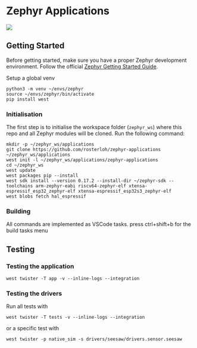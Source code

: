 # Zephyr Applications

<a href="https://github.com/rosterloh/zephyr-applications/actions/workflows/build.yml?query=branch%3Amain">
  <img src="https://github.com/rosterloh/zephyr-applications/actions/workflows/build.yml/badge.svg?event=push">
</a>

## Getting Started

Before getting started, make sure you have a proper Zephyr development
environment. Follow the official
[Zephyr Getting Started Guide](https://docs.zephyrproject.org/latest/getting_started/index.html).

Setup a global venv
```shell
python3 -m venv ~/envs/zephyr
source ~/envs/zephyr/bin/activate
pip install west
```

### Initialisation

The first step is to initialise the workspace folder (``zephyr_ws``) where this repo
and all Zephyr modules will be cloned. Run the following command:

```shell
mkdir -p ~/zephyr_ws/applications
git clone https://github.com/rosterloh/zephyr-applications ~/zephyr_ws/applications
west init -l ~/zephyr_ws/applications/zephyr-applications
cd ~/zephyr_ws
west update
west packages pip --install
west sdk install --version 0.17.2 --install-dir ~/zephyr-sdk --toolchains arm-zephyr-eabi riscv64-zephyr-elf xtensa-espressif_esp32_zephyr-elf xtensa-espressif_esp32s3_zephyr-elf
west blobs fetch hal_espressif
```

### Building

All commands are implemented as VSCode tasks. press ctrl+shift+b for the build tasks menu

## Testing

### Testing the application

```shell
west twister -T app -v --inline-logs --integration
```

### Testing the drivers

Run all tests with

```shell
west twister -T tests -v --inline-logs --integration
```

or a specific test with

```shell
west twister -p native_sim -s drivers/seesaw/drivers.sensor.seesaw
```
